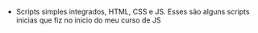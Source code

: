 - Scripts simples integrados, HTML, CSS e JS.
Esses são alguns scripts inicias que fiz no inicio do meu curso de JS
